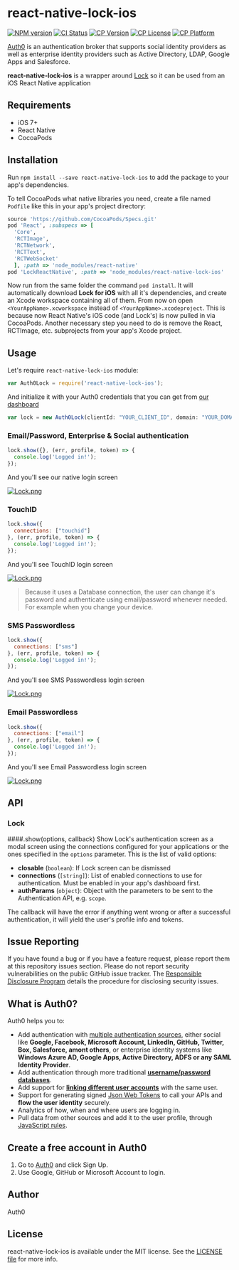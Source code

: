 # react-native-lock-ios

[![NPM version][npm-image]][npm-url]
[![CI Status][travis-image]][travis-url]
[![CP Version][cocoapods-version-image]][cocoapods-url]
[![CP License][cocoapods-license-image]][cocoapods-url]
[![CP Platform][cocoapods-platform-image]][cocoapods-url]

[Auth0](https://auth0.com) is an authentication broker that supports social identity providers as well as enterprise identity providers such as Active Directory, LDAP, Google Apps and Salesforce.

**react-native-lock-ios** is a wrapper around [Lock](https://github.com/auth0/Lock.iOS-OSX) so it can be used from an iOS React Native application

## Requirements

* iOS 7+ 
* React Native
* CocoaPods

## Installation

Run `npm install --save react-native-lock-ios` to add the package to your app's dependencies.

To tell CocoaPods what native libraries you need, create a file named `Podfile` like this in your app's project directory:

```ruby
source 'https://github.com/CocoaPods/Specs.git'
pod 'React', :subspecs => [
  'Core', 
  'RCTImage', 
  'RCTNetwork', 
  'RCTText', 
  'RCTWebSocket'
  ], :path => 'node_modules/react-native'
pod 'LockReactNative', :path => 'node_modules/react-native-lock-ios'
```

Now run from the same folder the command `pod install`. It will automatically download **Lock for iOS** with all it's dependencies, and create an Xcode workspace containing all of them. 
From now on open `<YourAppName>.xcworkspace` instead of `<YourAppName>.xcodeproject`. This is because now React Native's iOS code (and Lock's) is now pulled in via CocoaPods.
Another necessary step you need to do is remove the React, RCTImage, etc. subprojects from your app's Xcode project.

## Usage

Let's require `react-native-lock-ios` module:

```js
var Auth0Lock = require('react-native-lock-ios');
```

And initialize it with your Auth0 credentials that you can get from [our dashboard](https://app.auth0.com/#/applications)

```js
var lock = new Auth0Lock(clientId: "YOUR_CLIENT_ID", domain: "YOUR_DOMAIN");
```

### Email/Password, Enterprise & Social authentication

```js
lock.show({}, (err, profile, token) => {
  console.log('Logged in!');
});
```

And you'll see our native login screen

[![Lock.png](https://cdn.auth0.com/mobile-sdk-lock/lock-ios-default.png)](https://auth0.com)

### TouchID

```js
lock.show({
  connections: ["touchid"]
}, (err, profile, token) => {
  console.log('Logged in!');
});
```

And you'll see TouchID login screen

[![Lock.png](https://cdn.auth0.com/mobile-sdk-lock/lock-ios-pwdless-touchid.png)](https://auth0.com)

> Because it uses a Database connection, the user can change it's password and authenticate using email/password whenever needed. For example when you change your device.

### SMS Passwordless

```js
lock.show({
  connections: ["sms"]
}, (err, profile, token) => {
  console.log('Logged in!');
});
```
And you'll see SMS Passwordless login screen

[![Lock.png](https://cdn.auth0.com/mobile-sdk-lock/lock-ios-pwdless-sms.png)](https://auth0.com)

### Email Passwordless

```js
lock.show({
  connections: ["email"]
}, (err, profile, token) => {
  console.log('Logged in!');
});
```
And you'll see Email Passwordless login screen

[![Lock.png](https://cdn.auth0.com/mobile-sdk-lock/lock-ios-pwdless-email.png)](https://auth0.com)

## API

### Lock

####.show(options, callback)
Show Lock's authentication screen as a modal screen using the connections configured for your applications or the ones specified in the `options` parameter. This is the list of valid options:

* **closable** (`boolean`): If Lock screen can be dismissed
* **connections** (`[string]`): List of enabled connections to use for authentication. Must be enabled in your app's dashboard first.
* **authParams** (`object`): Object with the parameters to be sent to the Authentication API, e.g. `scope`.

The callback will have the error if anything went wrong or after a successful authentication, it will yield the user's profile info and tokens.

## Issue Reporting

If you have found a bug or if you have a feature request, please report them at this repository issues section. Please do not report security vulnerabilities on the public GitHub issue tracker. The [Responsible Disclosure Program](https://auth0.com/whitehat) details the procedure for disclosing security issues.

## What is Auth0?

Auth0 helps you to:

* Add authentication with [multiple authentication sources](https://docs.auth0.com/identityproviders), either social like **Google, Facebook, Microsoft Account, LinkedIn, GitHub, Twitter, Box, Salesforce, amont others**, or enterprise identity systems like **Windows Azure AD, Google Apps, Active Directory, ADFS or any SAML Identity Provider**.
* Add authentication through more traditional **[username/password databases](https://docs.auth0.com/mysql-connection-tutorial)**.
* Add support for **[linking different user accounts](https://docs.auth0.com/link-accounts)** with the same user.
* Support for generating signed [Json Web Tokens](https://docs.auth0.com/jwt) to call your APIs and **flow the user identity** securely.
* Analytics of how, when and where users are logging in.
* Pull data from other sources and add it to the user profile, through [JavaScript rules](https://docs.auth0.com/rules).

## Create a free account in Auth0

1. Go to [Auth0](https://auth0.com) and click Sign Up.
2. Use Google, GitHub or Microsoft Account to login.

## Author

Auth0

## License

react-native-lock-ios is available under the MIT license. See the [LICENSE file](LICENSE) for more info.

<!-- Variables -->
[npm-image]: https://img.shields.io/npm/v/react-native-lock-ios.svg?style=flat
[npm-url]: https://npmjs.org/package/react-native-lock-ios
[travis-image]: http://img.shields.io/travis/auth0/react-native-lock-ios.svg?style=flat
[travis-url]: https://travis-ci.org/auth0/react-native-lock-ios
[cocoapods-version-image]: https://img.shields.io/cocoapods/v/LockReactNative.svg?style=flat
[cocoapods-license-image]: https://img.shields.io/cocoapods/l/LockReactNative.svg?style=flat
[cocoapods-platform-image]: https://img.shields.io/cocoapods/p/LockReactNative.svg?style=flat
[cocoapods-url]: http://cocoapods.org/pods/LockReactNative

